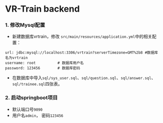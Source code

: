 # VR-Train backend

### 1. 修改Mysql配置

- 新建数据库vrtrain，修改
`src/main/resources/application.yml`中的相关配置：
```
url: jdbc:mysql://localhost:3306/vrtrain?serverTimezone=GMT%2b8 #数据库名为vrtrain
username: root          # 数据库用户名
password: 123456        # 数据库密码
```
- 在数据库中导入`sql/sys_user.sql`、`sql/question.sql`、`sql/answer.sql`、`sql/trainee.sql`四张表。


### 2. 启动springboot项目
- 默认端口号`9090`
- 用户名`admin`， 密码`123456`
